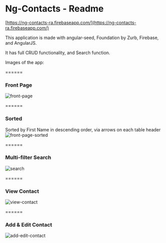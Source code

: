 # Ng-Contacts - Readme

[https://ng-contacts-ra.firebaseapp.com/](https://ng-contacts-ra.firebaseapp.com/)

This application is made with angular-seed, Foundation by Zurb, Firebase, and AngularJS.

It has full CRUD functionality, and Search function.

Images of the app:

======
### Front Page
![front-page](http://i.imgur.com/JZpjaBw.jpg)

======
### Sorted
Sorted by First Name in descending order, via arrows on each table header
![front-page-sorted](http://i.imgur.com/U6ZxdVf.jpg)

======
### Multi-filter Search
![search](http://i.imgur.com/DmIfN8C.jpg)

======
### View Contact
![view-contact](http://i.imgur.com/zp2mCyk.png?1)

======
### Add & Edit Contact
![add-edit-contact](http://i.imgur.com/N7LfJhO.png?1)
